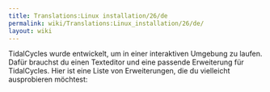 ```yaml
---
title: Translations:Linux installation/26/de
permalink: wiki/Translations:Linux_installation/26/de/
layout: wiki
---
```


TidalCycles wurde entwickelt, um in einer interaktiven Umgebung zu
laufen. Dafür brauchst du einen Texteditor und eine passende Erweiterung
für TidalCycles. Hier ist eine Liste von Erweiterungen, die du
vielleicht ausprobieren möchtest:
